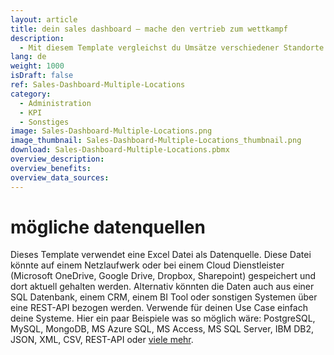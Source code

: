 ```yaml
---
layout: article
title: dein sales dashboard – mache den vertrieb zum wettkampf
description: 
  - Mit diesem Template vergleichst du Umsätze verschiedener Standorte deines Unternehmens und sorgst so für mehr Wettbewerb unter deinen Mitarbeitern im Vertrieb. Durch die optisch verständlich aufbereiteten Soll-Ist-Vergleiche der Umsätze der jeweiligen Standorte, sehen deine Vertiebsmitarbeiter wo sie gerade stehen und wo sie stehen sollten, wodurch der Ehrgeiz geweckt wird. Als Datenbasis dient hier eine einfache Excel Tabelle, die die täglichen Umsätze der drei Standorte beinhaltet, aber auch ein CRM oder Vertriebstool könnte hier angebunden werden. Dieses Template ist außerdem ein schönes Beispiel dafür, wie man solche Daten mit Dataflows für seine Zwecke auswertet und nutzbar macht. Jetzt herunterladen und den Vertrieb ankurbeln!
lang: de
weight: 1000
isDraft: false
ref: Sales-Dashboard-Multiple-Locations
category:
  - Administration
  - KPI
  - Sonstiges
image: Sales-Dashboard-Multiple-Locations.png
image_thumbnail: Sales-Dashboard-Multiple-Locations_thumbnail.png
download: Sales-Dashboard-Multiple-Locations.pbmx
overview_description:
overview_benefits:
overview_data_sources:
---
```

# mögliche datenquellen
Dieses Template verwendet eine Excel Datei als Datenquelle. Diese Datei könnte auf einem Netzlaufwerk oder bei einem Cloud Dienstleister (Microsoft OneDrive, Google Drive, Dropbox, Sharepoint) gespeichert und dort aktuell gehalten werden. Alternativ könnten die Daten auch aus einer SQL Datenbank, einem CRM, einem BI Tool oder sonstigen Systemen über eine REST-API bezogen werden. Verwende für deinen Use Case einfach deine Systeme. Hier ein paar Beispiele was so möglich wäre: PostgreSQL, MySQL, MongoDB, MS Azure SQL, MS Access, MS SQL Server, IBM DB2, JSON, XML, CSV, REST-API oder [viele mehr](https://peakboard.com/produkt/peakboard-versionen/#schnittstellen).
